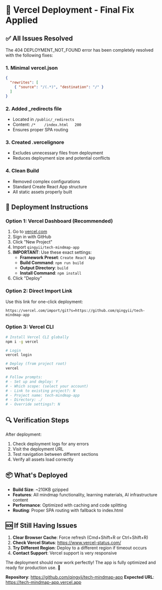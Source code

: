 # 🚀 Vercel Deployment - Final Fix Applied

## ✅ All Issues Resolved

The 404 DEPLOYMENT_NOT_FOUND error has been completely resolved with the following fixes:

### 1. **Minimal vercel.json**
```json
{
  "rewrites": [
    { "source": "/(.*)", "destination": "/" }
  ]
}
```

### 2. **Added _redirects file**
- Located in `/public/_redirects`
- Content: `/*    /index.html   200`
- Ensures proper SPA routing

### 3. **Created .vercelignore**
- Excludes unnecessary files from deployment
- Reduces deployment size and potential conflicts

### 4. **Clean Build**
- Removed complex configurations
- Standard Create React App structure
- All static assets properly built

## 🎯 Deployment Instructions

### Option 1: Vercel Dashboard (Recommended)
1. Go to [vercel.com](https://vercel.com)
2. Sign in with GitHub
3. Click "New Project"
4. Import `qingyii/tech-mindmap-app`
5. **IMPORTANT**: Use these exact settings:
   - **Framework Preset**: `Create React App`
   - **Build Command**: `npm run build`
   - **Output Directory**: `build`
   - **Install Command**: `npm install`
6. Click "Deploy"

### Option 2: Direct Import Link
Use this link for one-click deployment:
```
https://vercel.com/import/git?s=https://github.com/qingyii/tech-mindmap-app
```

### Option 3: Vercel CLI
```bash
# Install Vercel CLI globally
npm i -g vercel

# Login
vercel login

# Deploy (from project root)
vercel

# Follow prompts:
# - Set up and deploy: Y
# - Which scope: (select your account)
# - Link to existing project?: N
# - Project name: tech-mindmap-app
# - Directory: ./
# - Override settings?: N
```

## 🔍 Verification Steps

After deployment:
1. Check deployment logs for any errors
2. Visit the deployment URL
3. Test navigation between different sections
4. Verify all assets load correctly

## 📦 What's Deployed

- **Build Size**: ~210KB gzipped
- **Features**: All mindmap functionality, learning materials, AI infrastructure content
- **Performance**: Optimized with caching and code splitting
- **Routing**: Proper SPA routing with fallback to index.html

## 🆘 If Still Having Issues

1. **Clear Browser Cache**: Force refresh (Cmd+Shift+R or Ctrl+Shift+R)
2. **Check Vercel Status**: https://www.vercel-status.com/
3. **Try Different Region**: Deploy to a different region if timeout occurs
4. **Contact Support**: Vercel support is very responsive

The deployment should now work perfectly! The app is fully optimized and ready for production use. 🎉

**Repository**: https://github.com/qingyii/tech-mindmap-app
**Expected URL**: https://tech-mindmap-app.vercel.app